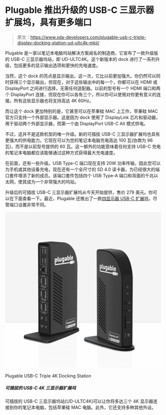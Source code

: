 # Plugable 推出升级的 USB-C 三显示器扩展坞，具有更多端口

> 原文：<https://www.xda-developers.com/plugable-usb-c-triple-display-docking-station-ud-ultc4k-mkii/>

Plugable 是一家以笔记本电脑坞站解决方案闻名的制造商，它宣布了一款升级版的 USB-C 三显示器坞站，即 UD-ULTC4K。这个新版本的 dock 进行了一系列升级，包括更多的显示输出选项和更快的充电速度。

当然，这个 dock 的亮点是显示输出，这一次，它比以前更加强大。你仍然可以同时获得三个显示输出，但现在，对于这些输出中的每一个，你都可以在 HDMI 或 DisplayPort 之间进行选择，无需任何适配器。以前的型号有一个 HDMI 端口和两个 DisplayPort 连接，但现在你可以各有三个，所以你可以使用对你更有意义的连接。所有这些显示器也将支持高达 4K 60Hz。

而让这个 dock 更加特别的是，它甚至可以在苹果硅 MAC 上工作，苹果硅 MAC 官方只支持一个外部显示器。这是因为 dock 使用了 DisplayLink 芯片和驱动器，用于驱动两个外部显示器，而第一个由 DisplayPort USB-C Alt 模式供电。

不过，这并不是这款机型的唯一升级。新的可插拔 USB-C 三显示器扩展坞也具有更强大的供电能力。它现在可以为您的笔记本电脑充电高达 100 瓦(协商为 96 瓦)，而不是以前型号提供的 60 瓦。这一额外的功能意味着任何支持 USB-C 充电的笔记本电脑都应该能够通过这种方式获得最大充电速度。

在前面，还有一些升级。USB Type-C 端口现在支持 20W 功率传输，因此您可以为手机或其他设备充电，现在还有一个全尺寸的 SD 4.0 读卡器，为已经很大的端口套件增添了新的成员。该端口套件包括四个 USB Type-A 端口和背面的千兆以太网，使其成为一个非常强大的坞站。

升级后的可插拔 USB-C 三显示器扩展坞从今天开始提供，售价 279 美元。你可以在下面查看一下。最近，Plugable 还推出了一款[四显示器 USB-C 扩展坞](https://www.xda-developers.com/plugable-usb-c-dock-four-displays/)，尽管端口设置非常不同。

 <picture>![This Plugable dock is special because it's the only one that can support up to three 4K displays on the 13-inch M1 and M2 MacBook Pro models, and you can choose HDMI or DisplayPort for each one. Plus, it has USB Type-A, Ethernet, and other ports.](img/0287c8abdb26ecf5159be10771bb7af3.png)</picture> 

Plugable USB-C Triple 4K Docking Station

##### 可插拔的 USB-C 4K 三显示器扩展坞

可插拔的 USB-C 三显示器坞站(UD-ULTC4K)可以让你将多达三个 4K 显示器连接到你的笔记本电脑，包括苹果硅 MAC 电脑。此外，它还支持多种其他外设。